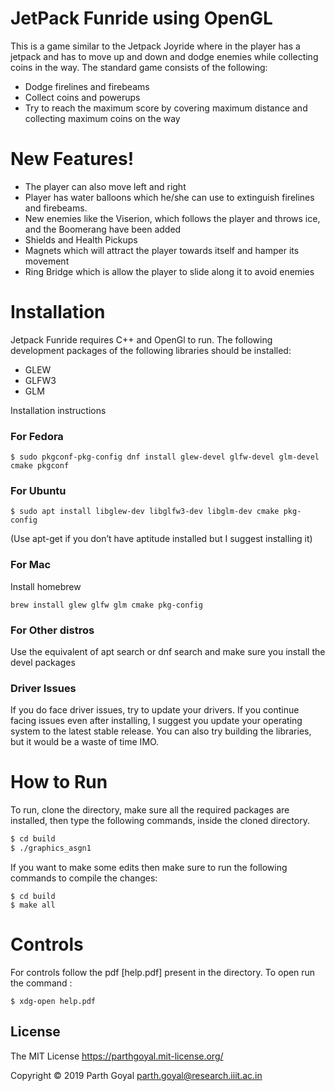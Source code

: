 # JetPack Funride using OpenGL

This is a game similar to the Jetpack Joyride where in the player has a jetpack and has to move up and down and dodge enemies while collecting coins in the way. The standard game consists of the following:
  - Dodge firelines and firebeams
  - Collect coins and powerups
  - Try to reach the maximum score by covering maximum distance and collecting maximum coins on the way

# New Features!

  - The player can also move left and right
  - Player has water balloons which he/she can use to extinguish firelines and firebeams.
  - New enemies like the Viserion, which follows the player and throws ice, and the Boomerang have been added
  - Shields and Health Pickups
  - Magnets which will attract the player towards itself and hamper its movement
  - Ring Bridge which is allow the player to slide along it to avoid enemies

# Installation

Jetpack Funride requires C++ and OpenGl to run.
The following development packages of the following libraries should be installed:
 - GLEW
 - GLFW3
 - GLM

Installation instructions
### For Fedora
```
$ sudo pkgconf-pkg-config dnf install glew-devel glfw-devel glm-devel cmake pkgconf 
```
### For Ubuntu
```
$ sudo apt install libglew-dev libglfw3-dev libglm-dev cmake pkg-config
```
(Use apt-get if you don’t have aptitude installed but I suggest installing it)
### For Mac
Install homebrew
```
brew install glew glfw glm cmake pkg-config
```
### For Other distros
Use the equivalent of apt search or dnf search and make sure you install the devel packages
### Driver Issues
If you do face driver issues, try to update your drivers. If you continue facing issues even after installing, I suggest you update your operating system to the latest stable release. You can also try building the libraries, but it would be a waste of time IMO.

# How to Run

To run, clone the directory, make sure all the required packages are installed, then type the following commands, inside the cloned directory.

```sh
$ cd build
$ ./graphics_asgn1
```
If you want to make some edits then make sure to run the following commands to compile the changes:
```
$ cd build
$ make all
```

# Controls

For controls follow the pdf [help.pdf] present in the directory. To open run the command :
```
$ xdg-open help.pdf
```
License
-------
The MIT License https://parthgoyal.mit-license.org/

Copyright &copy; 2019 Parth Goyal <parth.goyal@research.iiit.ac.in>
